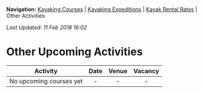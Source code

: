**Navigation:** [Kayaking Courses](index) &#124; [Kayaking Expeditions](expedition) &#124; [Kayak Rental Rates](rental) &#124; Other Activities

_Last Updated: 11 Feb 2018 16:02_
# Other Upcoming Activities

Activity | Date | Venue | Vacancy
:---:|:---:|:---:|:---:
No upcoming courses yet|-|-|-

